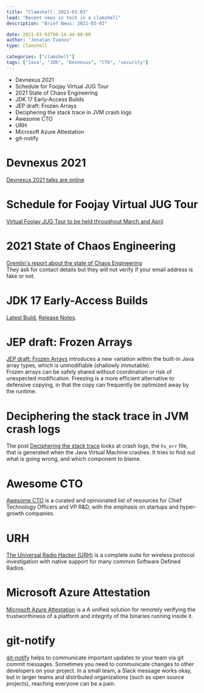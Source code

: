 ```yaml
---
title: "Clamshell: 2021-03-03"
lead: "Recent news in tech in a clamshell"
description: "Brief News: 2021-03-03"

date: 2021-03-03T00:14:44-08:00
author: "Jonatan Ivanov"
type: clamshell

categories: ["clamshell"]
tags: ["Java", "JDK", "Devnexus", "CTO", "security"]
---
```


- Devnexus 2021
- Schedule for Foojay Virtual JUG Tour
- 2021 State of Chaos Engineering
- JDK 17 Early-Access Builds
- JEP draft: Frozen Arrays
- Deciphering the stack trace in JVM crash logs
- Awesome CTO
- URH
- Microsoft Azure Attestation
- git-notify
<!--more-->

# Devnexus 2021
[Devnexus 2021 talks are online](https://www.youtube.com/c/devnexus-conference/videos)

# Schedule for Foojay Virtual JUG Tour
[Virtual Foojay JUG Tour to be held throughout March and April](https://foojay.io/today/schedule-for-foojay-virtual-jug-tour/)

# 2021 State of Chaos Engineering
[Gremlin's report about the state of Chaos Engineering](https://www.gremlin.com/state-of-chaos-engineering/2021/)  
They ask for contact details but they will not verify if your email address is fake or not.

# JDK 17 Early-Access Builds
[Latest Build](https://jdk.java.net/17/), [Release Notes](https://jdk.java.net/17/release-notes).

# JEP draft: Frozen Arrays
[JEP draft: Frozen Arrays](https://openjdk.java.net/jeps/8261007) introduces a new variation within the built-in Java array types, which is unmodifiable (shallowly immutable).  
Frozen arrays can be safely shared without coordination or risk of unexpected modification. Freezing is a more efficient alternative to defensive copying, in that the copy can frequently be optimized away by the runtime.

# Deciphering the stack trace in JVM crash logs
The post [Deciphering the stack trace](https://inside.java/2021/02/12/deciphering-the-stacktrace/) looks at crash logs, the `hs_err` file, that is generated when the Java Virtual Machine crashes. It tries to find out what is going wrong, and which component to blame.

# Awesome CTO
[Awesome CTO](https://github.com/kuchin/awesome-cto) is a curated and opinionated list of resources for Chief Technology Officers and VP R&D, with the emphasis on startups and hyper-growth companies.

# URH
[The Universal Radio Hacker (URH)](https://github.com/jopohl/urh) is a complete suite for wireless protocol investigation with native support for many common Software Defined Radios.

# Microsoft Azure Attestation
[Microsoft Azure Attestation](https://azure.microsoft.com/en-us/services/azure-attestation/) is a A unified solution for remotely verifying the trustworthiness of a platform and integrity of the binaries running inside it.

# git-notify
[git-notify]() helps to communicate important updates to your team via git commit messages. Sometimes you need to communicate changes to other developers on your project. In a small team, a Slack message works okay, but in larger teams and distributed organizations (such as open source projects), reaching everyone can be a pain.

